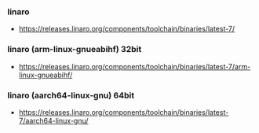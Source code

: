 
### linaro
- https://releases.linaro.org/components/toolchain/binaries/latest-7/

### linaro (arm-linux-gnueabihf) 32bit
- https://releases.linaro.org/components/toolchain/binaries/latest-7/arm-linux-gnueabihf/

### linaro (aarch64-linux-gnu) 64bit
- https://releases.linaro.org/components/toolchain/binaries/latest-7/aarch64-linux-gnu/